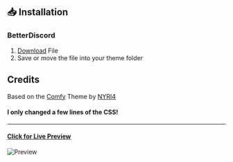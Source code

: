 ## 📥 Installation

### BetterDiscord

1. [Download](https://hypeddomi.github.io/BetterDiscordStuff/Themes/Squared/Squared.theme.css) File
2. Save or move the file into your theme folder

## Credits

Based on the [Comfy](https://github.com/NYRI4/Comfy) Theme by [NYRI4](https://github.com/NYRI4)
#### I only changed a few lines of the CSS!
---
#### [Click for Live Preview](https://gibbu.github.io/ThemePreview/?file=https://hypeddomi.github.io/BetterDiscordStuff/Themes/Squared/Squared.theme.css)

![Preview](https://hypeddomi.github.io/BetterDiscordStuff/Themes/Squared/assets/Preview.png)
